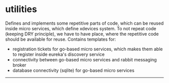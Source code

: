 # utilities

Defines and implements some repetitive parts of code, which can be reused inside micro services, which define xdevices system. To not repeat code (keeping DRY principle), we have to have place, where the repetitive code should be available for reuse. Contains templates for:

- registration tickets for go-based micro services, which makes them able to register inside eureka's discovery service
- connectivity between go-based micro services and rabbit messaging broker
- database connectivity (sqlite) for go-based micro services

---

## 
